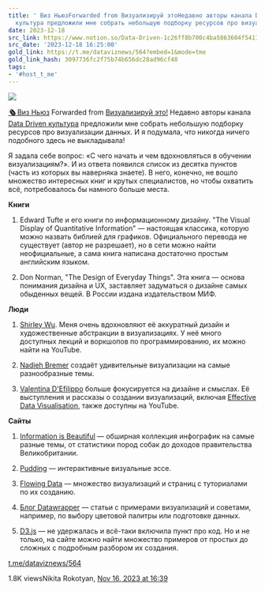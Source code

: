 ```yaml
---
title: ' Виз НьюзForwarded from Визуализируй этоНедавно авторы канала Data Driven
  культура предложили мне собрать небольшую подборку ресурсов про визуализации'
date: 2023-12-18
src_link: https://www.notion.so/Data-Driven-1c26ff8b700c4ba5863604f54114770a
src_date: '2023-12-18 16:25:00'
gold_link: https://t.me/dataviznews/564?embed=1&mode=tme
gold_link_hash: 3097736fc2f75b74b656dc28ad96cf48
tags:
- '#host_t_me'
---
```




[*![](https://cdn4.cdn-telegram.org/file/Sv00WG8hKU-eQbCkCvk4RR5Hspefdv5BnYHABPasDHaQsnTjIT2Ux2CW9roreOoPuwn3adYqQmQLP80VXVHBwkNSn8naNUDXXGMhf3XW3E_-1O4izY25T_a8Dd7Lj1b-36cA6OI0P6WOVC_2BDdIXk0mV_SZCnHgUhSYBc1SicChaC0SB_oDGaszb1Uxkv7ZdntSzgYjmCKy3ZcHy6LIz5GuaMydtpFTZLIbeA-4iIfSXI0bVp4MkgHqPpxPp4JvpNnRrz8ez8pKZsWKKWPpW4RVHjqAJsWF1PFyuvp2PKH-uJksBGiVdd0jIJeFzzlbCJLZVZVA7a9y4PbtGEZHtQ.jpg)*](https://t.me/dataviznews)



[***🗞*** Виз Ньюз](https://t.me/dataviznews)
Forwarded from [Визуализируй это!](https://t.me/visualize_it/94)
Недавно авторы канала [Data Driven культура](https://t.me/awbi_ru) предложили мне собрать небольшую подборку ресурсов про визуализации данных. И я подумала, что никогда ничего подобного здесь не выкладывала!  
  
Я задала себе вопрос: «С чего начать и чем вдохновляться в обучении визуализациям?». И из ответа появился список из десятка пунктов (часть из которых вы наверняка знаете). В него, конечно, не вошло множество интересных книг и крутых специалистов, но чтобы охватить всё, потребовалось бы намного больше места.  
  
**Книги**  
1. Edward Tufte и его книги по информационному дизайну. "The Visual Display of Quantitative Information" — настоящая классика, которую можно назвать библией для графиков. Официального перевода не существует (автор не разрешает), но в сети можно найти неофициальные, а сама книга написана достаточно простым английским языком.  
  
2. Don Norman, "The Design of Everyday Things". Эта книга — основа понимания дизайна и UX, заставляет задуматься о дизайне самых обыденных вещей. В России издана издательством МИФ.  
  
**Люди**  
1. [Shirley Wu](https://shirleywu.studio/). Меня очень вдохновляют её аккуратный дизайн и художественные абстракции в визуализациях. У неё много доступных лекций и воркшопов по программированию, их можно найти на YouTube.  
  
2. [Nadieh Bremer](https://www.visualcinnamon.com/) создаёт удивительные визуализации на самые разнообразные темы.  
  
3. [Valentina D'Efilippo](http://www.valentinadefilippo.co.uk/) больше фокусируется на дизайне и смыслах. Её выступления и рассказы о создании визуализаций, включая [Effective Data Visualisation](https://www.youtube.com/watch?v=MIZXqC1-VLc), также доступны на YouTube.  
  
**Сайты**  
1. [Information is Beautiful](https://informationisbeautiful.net/) — обширная коллекция инфографик на самые разные темы, от статистики пород собак до доходов правительства Великобритании.  
  
2. [Pudding](https://pudding.cool/) — интерактивные визуальные эссе.  
  
3. [Flowing Data](https://flowingdata.com/) — множество визуализаций и страниц с туториалами по их созданию.  
  
4. [Блог Datawrapper](https://blog.datawrapper.de/) — статьи с примерами визуализаций и советами, например, по выбору цветовой палитры или подготовке данных.  
  
5. [D3.js](https://d3js.org/) — не удержалась и всё-таки включила пункт про код. Но и не только, на сайте можно найти множество примеров от простых до сложных с подробным разбором их создания.

[t.me/dataviznews/564](https://t.me/dataviznews/564)

1.8K viewsNikita Rokotyan, [Nov 16, 2023 at 16:39](https://t.me/dataviznews/564)